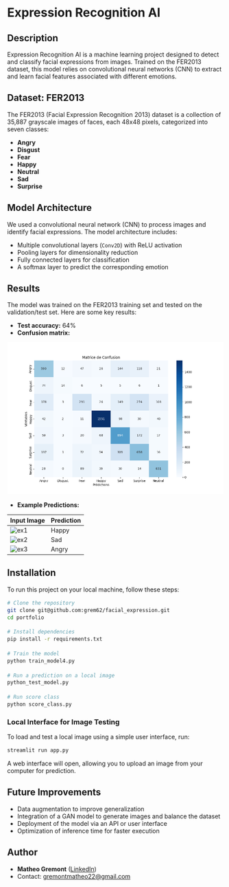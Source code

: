 # Expression Recognition AI

## Description

Expression Recognition AI is a machine learning project designed to detect and classify facial expressions from images. Trained on the FER2013 dataset, this model relies on convolutional neural networks (CNN) to extract and learn facial features associated with different emotions.

## Dataset: FER2013

The FER2013 (Facial Expression Recognition 2013) dataset is a collection of 35,887 grayscale images of faces, each 48x48 pixels, categorized into seven classes:

- **Angry**
- **Disgust**
- **Fear**
- **Happy**
- **Neutral**
- **Sad**
- **Surprise**

## Model Architecture

We used a convolutional neural network (CNN) to process images and identify facial expressions. The model architecture includes:

- Multiple convolutional layers (`Conv2D`) with ReLU activation
- Pooling layers for dimensionality reduction
- Fully connected layers for classification
- A softmax layer to predict the corresponding emotion

## Results

The model was trained on the FER2013 training set and tested on the validation/test set. Here are some key results:

- **Test accuracy:** 64%
- **Confusion matrix:**

![Confusion Matrix](Documents/project_ml_sentiment/model_expressionfacial/reports/data_fer2013/matrice_model4.png)

- **Example Predictions:**

| Input Image | Prediction |
|------------|------------|
| ![ex1](./sample1.png) | Happy |
| ![ex2](./sample2.png) | Sad |
| ![ex3](./sample3.png) | Angry |

## Installation

To run this project on your local machine, follow these steps:

```bash
# Clone the repository
git clone git@github.com:grem62/facial_expression.git
cd portfolio

# Install dependencies
pip install -r requirements.txt

# Train the model
python train_model4.py

# Run a prediction on a local image
python_test_model.py

# Run score class
python score_class.py
```

### Local Interface for Image Testing

To load and test a local image using a simple user interface, run:

```bash
streamlit run app.py
```

A web interface will open, allowing you to upload an image from your computer for prediction.

## Future Improvements

- Data augmentation to improve generalization
- Integration of a GAN model to generate images and balance the dataset
- Deployment of the model via an API or user interface
- Optimization of inference time for faster execution

## Author

- **Matheo Gremont** ([LinkedIn](https://www.linkedin.com/in/matheo-gremont-aa0b41251))
- Contact: gremontmatheo22@gmail.com

